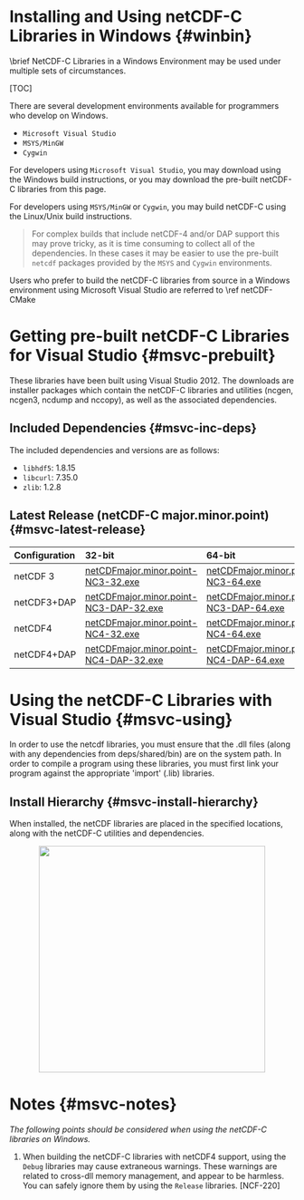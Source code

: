 Installing and Using netCDF-C Libraries in Windows {#winbin}
==================================================

\brief NetCDF-C Libraries in a Windows Environment may be used under multiple sets of circumstances.

[TOC]

There are several development environments available for programmers who develop on Windows.

* `Microsoft Visual Studio `
* `MSYS/MinGW`
* `Cygwin`

For developers using `Microsoft Visual Studio`, you may download using the Windows build instructions, or you may download the pre-built netCDF-C libraries from this page.

For developers using `MSYS/MinGW` or `Cygwin`, you may build netCDF-C using the Linux/Unix build instructions.

> For complex builds that include netCDF-4 and/or DAP support this may prove tricky, as it is time consuming to collect all of the dependencies.  In these cases it may be easier to use the pre-built `netcdf` packages provided by the `MSYS` and `Cygwin` environments.

Users who prefer to build the netCDF-C libraries from source in a Windows environment using Microsoft Visual Studio are referred to \ref netCDF-CMake

# Getting pre-built netCDF-C Libraries for Visual Studio {#msvc-prebuilt}

These libraries have been built using Visual Studio 2012.  The downloads are installer packages which contain the netCDF-C libraries and utilities (ncgen, ncgen3, ncdump and nccopy), as well as the associated dependencies.


## Included Dependencies {#msvc-inc-deps}

The included dependencies and versions are as follows:

* `libhdf5`: 1.8.15
* `libcurl`: 7.35.0
* `zlib`:    1.2.8

## Latest Release (netCDF-C major.minor.point) {#msvc-latest-release}

Configuration		| 32-bit 						| 64-bit |
:-------------------|:--------							|:-------|
netCDF 3		| [netCDFmajor.minor.point-NC3-32.exe][r1]		| [netCDFmajor.minor.point-NC3-64.exe][r6]
netCDF3+DAP		| [netCDFmajor.minor.point-NC3-DAP-32.exe][r2]	| [netCDFmajor.minor.point-NC3-DAP-64.exe][r6]
netCDF4			| [netCDFmajor.minor.point-NC4-32.exe][r3]		| [netCDFmajor.minor.point-NC4-64.exe][r7]
netCDF4+DAP		| [netCDFmajor.minor.point-NC4-DAP-32.exe][r4]	| [netCDFmajor.minor.point-NC4-DAP-64.exe][r8]

# Using the netCDF-C Libraries with Visual Studio {#msvc-using}

In order to use the netcdf libraries, you must ensure that the .dll files (along with any dependencies from deps/shared/bin) are on the system path. In order to compile a program using these libraries, you must first link your program against the appropriate 'import' (.lib) libraries.

## Install Hierarchy {#msvc-install-hierarchy}

When installed, the netCDF libraries are placed in the specified locations, along with the netCDF-C utilities and dependencies.

<center>
<IMG SRC="InstallTreeWindows.png" width="400"/>
</center>

# Notes {#msvc-notes}

*The following points should be considered when using the netCDF-C libraries on Windows.*

1. When building the netCDF-C libraries with netCDF4 support, using the `Debug` libraries may cause extraneous warnings. These warnings are related to cross-dll memory management, and appear to be harmless. You can safely ignore them by using the `Release` libraries. [NCF-220]


[r1]: http://www.unidata.ucar.edu/downloads/netcdf/ftp/netCDFmajor.minor.point-NC3-32.exe
[r2]: http://www.unidata.ucar.edu/downloads/netcdf/ftp/netCDFmajor.minor.point-NC3-DAP-32.exe
[r3]: http://www.unidata.ucar.edu/downloads/netcdf/ftp/netCDFmajor.minor.point-NC4-32.exe
[r4]: http://www.unidata.ucar.edu/downloads/netcdf/ftp/netCDFmajor.minor.point-NC4-DAP-32.exe
[r6]: http://www.unidata.ucar.edu/downloads/netcdf/ftp/netCDFmajor.minor.point-NC3-64.exe
[r6]: http://www.unidata.ucar.edu/downloads/netcdf/ftp/netCDFmajor.minor.point-NC3-DAP-64.exe
[r7]: http://www.unidata.ucar.edu/downloads/netcdf/ftp/netCDFmajor.minor.point-NC4-64.exe
[r8]: http://www.unidata.ucar.edu/downloads/netcdf/ftp/netCDFmajor.minor.point-NC4-DAP-64.exe
